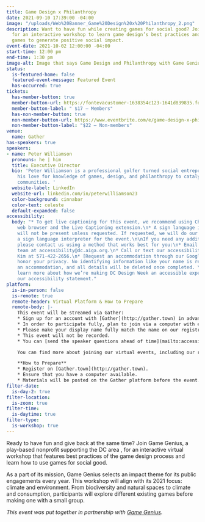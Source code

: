 ```yaml
---
title: Game Design x Philanthropy
date: 2021-09-10 17:39:00 -04:00
image: "/uploads/Web%20Banner_Game%20Design%20x%20Philanthropy_2.png"
description: Want to have fun while creating games for social good? Join Game Genius
  for an interactive workshop to learn game design’s best practices and how to use
  games to generate positive social impact.
event-date: 2021-10-02 12:00:00 -04:00
start-time: 12:00 pm
end-time: 1:30 pm
image-alt: Image that says Game Design and Philanthropy with Game Genius.
status:
  is-featured-home: false
  featured-event-message: Featured Event
  has-occurred: true
tickets:
  has-member-button: true
  member-button-url: https://fontevacustomer-1638354c123-1641d839835.force.com/services/oauth2/authorize?client_id=3MVG9nthuDc9owbcOq7_07W.HriOQQPWTbMkrpOla.ajDQlTHf4_uby_mhwylcX.mJBU2O2SppTiZMS0J_HJd&response_type=code&redirect_uri=https://ikit.aiga.org/ikit_national_util/ikit-national-util-sso-redirect/&state=https%3A%2F%2Fdc.aiga.org%2F%3Fpost_type%3Dikit_event%26p%3D447801%26redirect_source%3Deventbrite_register
  member-button-label: " $17 — Members"
  has-non-member-button: true
  non-member-button-url: https://www.eventbrite.com/e/game-design-x-philanthropy-tickets-170371616090
  non-member-button-label: "$22 — Non-members"
venue:
  name: Gather
has-speakers: true
speakers:
- name: Peter Williamson
  pronouns: he | him
  title: Executive Director
  bio: 'Peter Williamson is a professional golfer turned social entrepreneur who uses
    his love for knowledge of games, design, and philanthropy to catalyze change in
    communities. '
  website-label: LinkedIn
  website-url: linkedin.com/in/peterwilliamson23
  color-background: cinnabar
  color-text: celeste
  default-expanded: false
accessibility:
  body: "* To get live captioning for this event, we recommend using Chrome as the
    web browser and the Live Captioning extension.\n* A sign language interpreter
    will not be present unless requested. If requested, we will do our best to employ
    a sign language interpreter for the event.\n\nIf you need any additional accommodations,
    please contact us using a method that works best for you:\n* Email our accessibility
    team at accessibility@dc.aiga.org.\n* Call or text our accessibility lead Josh
    Kim at 571-422-2656.\n* [Request an accommodation through our Google Form.](https://forms.gle/VTys8LzewYs2isUm7)\n\nWe
    honor your privacy. No identifying information like your name is required to request
    an accommodation, and all details will be deleted once completed. \n\nYou can
    learn more about how we’re making DC Design Week an accessible experience by visiting
    our accessibility statement."
platform:
  is-in-person: false
  is-remote: true
  remote-header: Virtual Platform & How to Prepare
  remote-body: |-
    This event will be streamed via Gather:
    * Sign up for an account with [Gather](http://gather.town) in advance of the event.
    * In order to participate fully, plan to join via a computer with enough bandwidth to support viewing video.
    * Please make your display name fully match the name on our registration list in order to ensure only those who have registered for the event are able to attend — and to create space for intimate conversations.
    * This event will not be recorded.
    * You can [send the speaker questions ahead of time](mailto:accessibility@dc.aiga.org) which may be answered during the event or ask questions live during the event through the chat or by speaking off mute during the Q&A portion of the event.

    You can find more about joining our virtual events, including our refund policy, in our [FAQs](https://dcdesignweek.org/faqs/) and help with [troubleshooting Gather on their support page](https://support.gather.town/help).

    **How to Prepare**
    * Register on [Gather.town](http://gather.town).
    * Ensure that you have a computer available.
    * Materials will be posted on the Gather platform before the event.
filter-date:
  is-day-2: true
filter-location:
  is-zoom: true
filter-time:
  is-daytime: true
filter-type:
  is-workshop: true
---
```


Ready to have fun and give back at the same time? Join Game Genius, a play-based nonprofit supporting the DC area , for an interactive virtual workshop that features best practices of  the game design process and learn  how to use games for social good.

As a part of its mission, Game Genius selects an impact theme for its public engagements every year. This workshop will align with its  2021 focus: climate and environment. From biodiversity and natural spaces to climate and consumption, participants will explore different existing games before making one with a small group.


*This event was put together in partnership with [Game Genius](https://www.gamegenius.org/).*
